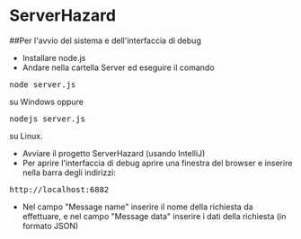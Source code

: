 # ServerHazard

##Per l'avvio del sistema e dell'interfaccia di debug
- Installare node.js
- Andare nella cartella Server ed eseguire il comando
<pre>node server.js</pre>
su Windows oppure
<pre>nodejs server.js</pre>
su Linux.
- Avviare il progetto ServerHazard (usando IntelliJ)
- Per aprire l'interfaccia di debug aprire una finestra del browser e inserire nella barra degli indirizzi:
<pre>http://localhost:6882</pre>
- Nel campo "Message name" inserire il nome della richiesta da effettuare, e nel campo "Message data" inserire i dati della richiesta (in formato JSON)
